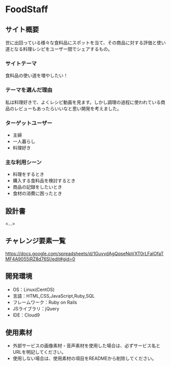 # FoodStaff

## サイト概要
世に出回っている様々な食料品にスポットを当て、その商品に対する評価と使い道となる料理レシピをユーザー間でシェアするもの。

### サイトテーマ
食料品の使い道を増やしたい！

### テーマを選んだ理由
私は料理好きで、よくレシピ動画を見ます。しかし調理の過程に使われている商品のレビューもあったらいいなと思い開発を考えました。

### ターゲットユーザー
* 主婦
* 一人暮らし
* 料理好き

### 主な利用シーン
* 料理をするとき
* 購入する食料品を検討するとき
* 商品の記録をしたいとき
* 食材の消費に困ったとき

## 設計書
<...>

## チャレンジ要素一覧
https://docs.google.com/spreadsheets/d/1GuyvdAgQqseNpVXT0rLFaIOfaTMF4A9055iRZ8d76SI/edit#gid=0

## 開発環境
- OS：Linux(CentOS)
- 言語：HTML,CSS,JavaScript,Ruby,SQL
- フレームワーク：Ruby on Rails
- JSライブラリ：jQuery
- IDE：Cloud9

## 使用素材
- 外部サービスの画像素材・音声素材を使用した場合は、必ずサービス名とURLを明記してください。
- 使用しない場合は、使用素材の項目をREADMEから削除してください。
